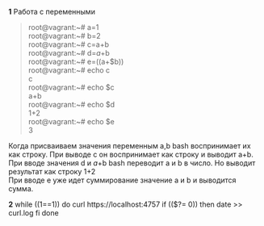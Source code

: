 **1** Работа с переменными  
>root@vagrant:~# a=1  
>root@vagrant:~# b=2  
>root@vagrant:~# c=a+b  
>root@vagrant:~# d=$a+$b  
>root@vagrant:~# e=$(($a+$b))  
>root@vagrant:~# echo c  
>c  
>root@vagrant:~# echo $c  
>a+b  
>root@vagrant:~# echo $d  
>1+2  
>root@vagrant:~# echo $e  
>3  
  
Когда присваиваем значения переменным a,b bash воспринимает их как строку. При выводе с он воспринимает как строку и выводит a+b.  
При вводе значения d и $a+$b bash переводит a и b в число. Но выводит результат как строку 1+2  
При вводе e уже идет суммирование значение a и b и выводится сумма.  
  
**2**
while ((1==1))
do
curl https://localhost:4757
if (($?= 0))
then
date >> curl.log
fi
done
